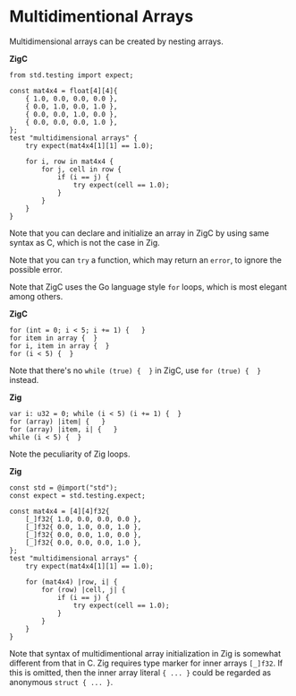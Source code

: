 # Multidimentional Arrays

Multidimensional arrays can be created by nesting arrays.
  
**ZigC**
```
from std.testing import expect;

const mat4x4 = float[4][4]{
    { 1.0, 0.0, 0.0, 0.0 },
    { 0.0, 1.0, 0.0, 1.0 },
    { 0.0, 0.0, 1.0, 0.0 },
    { 0.0, 0.0, 0.0, 1.0 },
};
test "multidimensional arrays" {
    try expect(mat4x4[1][1] == 1.0);

    for i, row in mat4x4 {
        for j, cell in row {
            if (i == j) {
                try expect(cell == 1.0);
            }
        }
    }
}
```
  
Note that you can declare and initialize an array in ZigC by using same syntax as C, which is not the case in Zig.
  
Note that you can `try` a function, which may return an `error`, to ignore the possible error.
  
Note that ZigC uses the Go language style `for` loops, which is most elegant among others.
  
**ZigC**
```
for (int = 0; i < 5; i += 1) {   }
for item in array {  }
for i, item in array {  }
for (i < 5) {  }
```
  
Note that there's no `while (true) {  }` in ZigC, use `for (true) {  }` instead.

**Zig**
```
var i: u32 = 0; while (i < 5) (i += 1) {  }
for (array) |item| {   }
for (array) |item, i| {   }
while (i < 5) {  }
```
  
Note the peculiarity of Zig loops. 

  



**Zig**
```
const std = @import("std");
const expect = std.testing.expect;

const mat4x4 = [4][4]f32{
    [_]f32{ 1.0, 0.0, 0.0, 0.0 },
    [_]f32{ 0.0, 1.0, 0.0, 1.0 },
    [_]f32{ 0.0, 0.0, 1.0, 0.0 },
    [_]f32{ 0.0, 0.0, 0.0, 1.0 },
};
test "multidimensional arrays" {
    try expect(mat4x4[1][1] == 1.0);

    for (mat4x4) |row, i| {
        for (row) |cell, j| {
            if (i == j) {
                try expect(cell == 1.0);
            }
        }
    }
}
```
  
Note that syntax of multidimentional array initialization in Zig is somewhat different from that in C. Zig requires type marker for inner arrays `[_]f32`. If this is omitted, then the inner array literal `{ ... }` could be regarded as anonymous `struct { ... }`.

